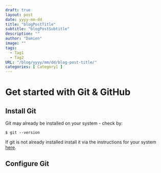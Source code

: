 ```yaml
---
draft: true
layout: post
date: yyyy-mm-dd
title: "blogPostTitle"
subtitle: "blogPostSubtitle"
description: ""
author: "Damien"
image: ""
tags:
  - Tag1
  - Tag2
URL: "/blog/yyyy/mm/dd/blog-post-title/"
categories: [ Category1 ]
---
```



# Get started with Git & GitHub

## Install Git

Git may already be installed on your system - check by:  
```
$ git --version
```

If git is not already installed install it via the instructions for your system [here](https://www.atlassian.com/git/tutorials/install-git).

## Configure Git

